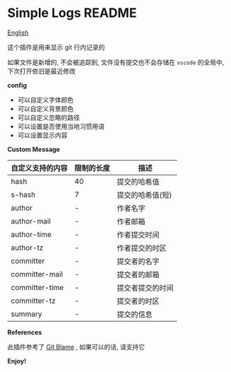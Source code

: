 # Simple Logs README

[English](README.en.md)

这个插件是用来显示 git 行内记录的

如果文件是新增的, 不会被追踪到, 文件没有提交也不会存储在 `vscode` 的全局中, 下次打开依旧是最近修改

**config**

* 可以自定义字体颜色
* 可以自定义背景颜色
* 可以自定义忽略的路径
* 可以设置是否使用当地习惯用语
* 可以设置显示内容

**Custom Message**

| 自定义支持的内容 | 限制的长度 | 描述            |
| -------------- | ---------- | -------------- |
| hash           | 40         | 提交的哈希值    |
| s-hash         | 7          | 提交的哈希值(短) |
| author         | -          | 作者名字        |
| author-mail    | -          | 作者邮箱        |
| author-time    | -          | 作者提交时间     |
| author-tz      | -          | 作者提交的时区   |
| committer      | -          | 提交者的名字     |
| committer-mail | -          | 提交者的邮箱     |
| committer-time | -          | 提交者提交的时间 |
| committer-tz   | -          | 提交者的时区     |
| summary        | -          | 提交的信息       |

**References**

此插件参考了 [Git Blame](https://marketplace.visualstudio.com/items?itemName=waderyan.gitblame) , 如果可以的话, 请支持它

**Enjoy!**
